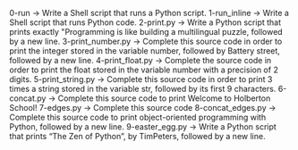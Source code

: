 0-run -> Write a Shell script that runs a Python script.
1-run_inline -> Write a Shell script that runs Python code.
2-print.py -> Write a Python script that prints exactly "Programming is like building a multilingual puzzle, followed by a new line.
3-print_number.py -> Complete this source code in order to print the integer stored in the variable number, followed by Battery street, followed by a new line.
4-print_float.py -> Complete the source code in order to print the float stored in the variable number with a precision of 2 digits.
5-print_string.py -> Complete this source code in order to print 3 times a string stored in the variable str, followed by its first 9 characters.
6-concat.py -> Complete this source code to print Welcome to Holberton School!
7-edges.py -> Complete this source code
8-concat_edges.py -> Complete this source code to print object-oriented programming with Python, followed by a new line.
9-easter_egg.py -> Write a Python script that prints “The Zen of Python”, by TimPeters, followed by a new line.

